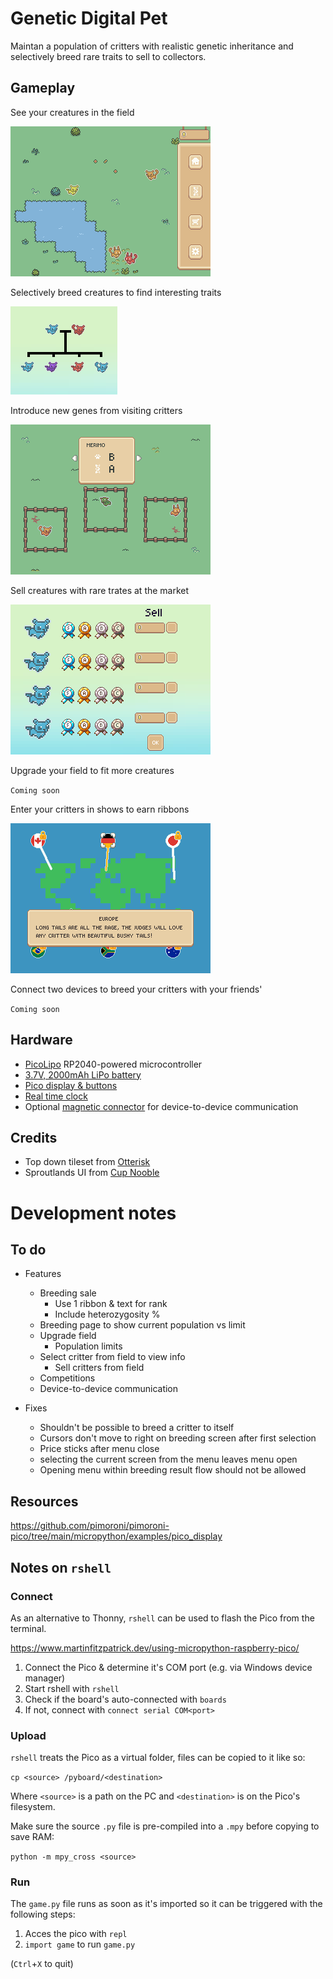 # Genetic Digital Pet

Maintan a population of critters with realistic genetic inheritance and selectively breed rare traits to sell to collectors.

## Gameplay

See your creatures in the field

![](https://github.com/GarethMurden/genetibit/blob/master/screenshots/field.png?raw=true)

Selectively breed creatures to find interesting traits

![](https://github.com/GarethMurden/genetibit/blob/master/screenshots/inheritance_example.png?raw=true)

Introduce new genes from visiting critters

![](https://github.com/GarethMurden/genetibit/blob/master/screenshots/visitor.png?raw=true)

Sell creatures with rare trates at the market

![](https://github.com/GarethMurden/genetibit/blob/master/screenshots/breeding_sell.png?raw=true)

Upgrade your field to fit more creatures

`Coming soon`

Enter your critters in shows to earn ribbons

![](https://github.com/GarethMurden/genetibit/blob/master/screenshots/world_map.png?raw=true)

Connect two devices to breed your critters with your friends'

`Coming soon`

## Hardware

- [PicoLipo](https://thepihut.com/products/pico-lipo?variant=40824959467715) RP2040-powered microcontroller
- [3.7V, 2000mAh LiPo battery](https://thepihut.com/products/2000mah-3-7v-lipo-battery?variant=42143258050755)
- [Pico display & buttons](https://thepihut.com/products/pico-display-pack-2-8?variant=43884934791363)
- [Real time clock](https://thepihut.com/products/sparkfun-real-time-clock-module?variant=39559108001987)
- Optional [magnetic connector](https://thepihut.com/products/diy-magnetic-connector-straight-angle-five-contact-pins?variant=42058938253507) for device-to-device communication

## Credits

- Top down tileset from [Otterisk](https://otterisk.itch.io/)
- Sproutlands UI from [Cup Nooble](https://cupnooble.itch.io/)

# Development notes

## To do

- Features
	- Breeding sale
		- Use 1 ribbon & text for rank
		- Include heterozygosity %
	- Breeding page to show current population vs limit
	- Upgrade field
		- Population limits
	- Select critter from field to view info
		- Sell critters from field
	- Competitions
	- Device-to-device communication

- Fixes
	- Shouldn't be possible to breed a critter to itself
	- Cursors don't move to right on breeding screen after first selection
	- Price sticks after menu close
	- selecting the current screen from the menu leaves menu open
	- Opening menu within breeding result flow should not be allowed

## Resources 

https://github.com/pimoroni/pimoroni-pico/tree/main/micropython/examples/pico_display


## Notes on `rshell`

### Connect

As an alternative to Thonny, `rshell` can be used to flash the Pico from the terminal.

https://www.martinfitzpatrick.dev/using-micropython-raspberry-pico/

1. Connect the Pico & determine it's COM port (e.g. via Windows device manager)
2. Start rshell with `rshell`
3. Check if the board's auto-connected with `boards`
4. If not, connect with `connect serial COM<port>`

### Upload

`rshell` treats the Pico as a virtual folder, files can be copied to it like so:

`cp <source> /pyboard/<destination>`

Where `<source>` is a path on the PC and `<destination>` is on the Pico's filesystem.

Make sure the source `.py` file is pre-compiled into a `.mpy` before copying to save RAM:

`python -m mpy_cross <source>`

### Run

The `game.py` file runs as soon as it's imported so it can be triggered with the following steps:

1. Acces the pico with `repl`
2.  `import game` to run `game.py`

(`Ctrl`+`X` to quit)
